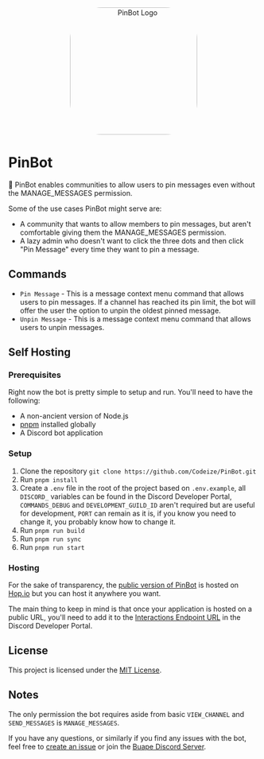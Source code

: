 <div align="center">
<img width="256" src="https://cdn.buape.com/PinBot.png" alt="PinBot Logo"></a>
<style>
  img {
    border-radius: 25%;
  }
</style>
</div>

# PinBot

📌 PinBot enables communities to allow users to pin messages even without the MANAGE_MESSAGES permission.

Some of the use cases PinBot might serve are:

- A community that wants to allow members to pin messages, but aren't comfortable giving them the MANAGE_MESSAGES permission.
- A lazy admin who doesn't want to click the three dots and then click "Pin Message" every time they want to pin a message.

## Commands

- `Pin Message` - This is a message context menu command that allows users to pin messages. If a channel has reached its pin limit, the bot will offer the user the option to unpin the oldest pinned message.
- `Unpin Message` - This is a message context menu command that allows users to unpin messages.

## Self Hosting

### Prerequisites

Right now the bot is pretty simple to setup and run. You'll need to have the following:

- A non-ancient version of Node.js
- [pnpm](https://pnpm.io) installed globally
- A Discord bot application

### Setup

1. Clone the repository `git clone https://github.com/Codeize/PinBot.git`
2. Run `pnpm install`
3. Create a `.env` file in the root of the project based on `.env.example`, all `DISCORD_` variables can be found in the Discord Developer Portal, `COMMANDS_DEBUG` and `DEVELOPMENT_GUILD_ID` aren't required but are useful for development, `PORT` can remain as it is, if you know you need to change it, you probably know how to change it.
4. Run `pnpm run build`
5. Run `pnpm run sync`
6. Run `pnpm run start`

### Hosting

For the sake of transparency, the [public version of PinBot](https://go.buape.com/PinBot) is hosted on [Hop.io](https://hop.io) but you can host it anywhere you want.

The main thing to keep in mind is that once your application is hosted on a public URL, you'll need to add it to the [Interactions Endpoint URL](https://discord.com/developers/docs/tutorials/upgrading-to-application-commands#adding-an-interactions-endpoint-url) in the Discord Developer Portal.

## License

This project is licensed under the [MIT License](https://choosealicense.com/licenses/mit/).

## Notes

The only permission the bot requires aside from basic `VIEW_CHANNEL` and `SEND_MESSAGES` is `MANAGE_MESSAGES`.

If you have any questions, or similarly if you find any issues with the bot, feel free to [create an issue](https://github.com/Codeize/PinBot/issues/new) or join the [Buape Discord Server](https://go.buape.com/discord).
